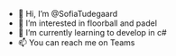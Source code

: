 - 👋 Hi, I’m @SofiaTudegaard
- 👀 I’m interested in floorball and padel
- 🌱 I’m currently learning to develop in c#
- 📫 You can reach me on Teams


<!---
SofiaTudegaard/SofiaTudegaard is a ✨ special ✨ repository because its `README.md` (this file) appears on your GitHub profile.
You can click the Preview link to take a look at your changes.
--->

